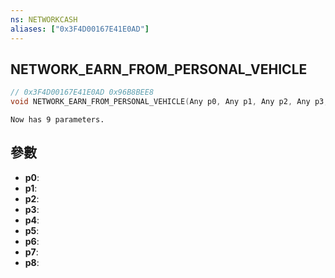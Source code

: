 ```yaml
---
ns: NETWORKCASH
aliases: ["0x3F4D00167E41E0AD"]
---
```

## NETWORK_EARN_FROM_PERSONAL_VEHICLE

```c
// 0x3F4D00167E41E0AD 0x96B8BEE8
void NETWORK_EARN_FROM_PERSONAL_VEHICLE(Any p0, Any p1, Any p2, Any p3, Any p4, Any p5, Any p6, Any p7, Any p8);
```

```
Now has 9 parameters.  
```

## 參數
* **p0**: 
* **p1**: 
* **p2**: 
* **p3**: 
* **p4**: 
* **p5**: 
* **p6**: 
* **p7**: 
* **p8**: 

